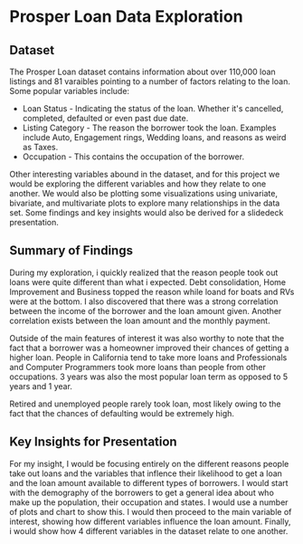 # Prosper Loan Data Exploration

## Dataset

The Prosper Loan dataset contains information about over 110,000 loan listings and 81 varaibles pointing to a number of factors relating to  the loan. Some popular variables include:
- Loan Status - Indicating the status of the loan. Whether it's cancelled, completed, defaulted or even past due date.
- Listing Category - The reason the borrower took the loan. Examples include Auto, Engagement rings, Wedding loans, and reasons as weird as Taxes.
- Occupation - This contains the occupation of the borrower.

Other interesting variables abound in the dataset, and for this project we would be exploring the different variables and how they relate to one another. We would also be plotting some visualizations using univariate, bivariate, and multivariate plots to explore many relationships in the data set. Some findings and key insights would also be derived for a slidedeck presentation.



## Summary of Findings


During my exploration, i quickly realized that the reason people took out loans were quite different than what i expected. Debt consolidation, Home Improvement and Business topped the reason while loand for boats and RVs were at the bottom. I also discovered that there was a strong correlation between the income of the borrower and the loan amount given. Another correlation exists between the loan amount and the monthly payment. 

Outside of the main features of interest it was also worthy to note that the fact that a borrower was a homeowner improved their chances of getting a higher loan. People in California tend to take more loans and Professionals and Computer Programmers took more loans than people from other occupations. 3 years was also the most popular loan term as opposed to 5 years and 1 year.

Retired and unemployed people rarely took loan, most likely owing to the fact that the chances of defaulting would be extremely high.


## Key Insights for Presentation

For my insight, I would be focusing entirely on the different reasons people take out loans and the variables that inflence their likelihood to get a loan and the loan amount available to different types of borrowers. I would start with the demography of the borrowers to get a general idea about who make up the population, their occupation and states. I would use a number of plots and chart to show this. I would then proceed to the main variable of interest, showing how different variables influence the loan amount. Finally, i would show how 4 different variables in the dataset relate to one another.